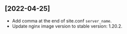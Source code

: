 ## [2022-04-25]

* Add comma at the end of site.conf `server_name`.
* Update nginx image version to stable version: 1.20.2.